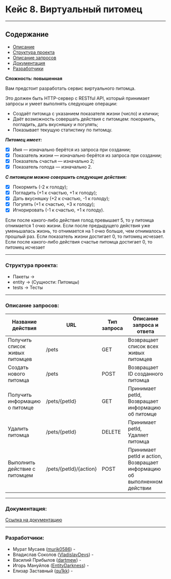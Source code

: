 # **Кейс 8. Виртуальный питомец**
_____________________________________________

## Содержание
+ [Описание](#subject)
+ [Структура проекта](#Структура-проекта)
+ [Описание запросов](#описание-запросов)
+ [Документация](#Документация)
+ [Разработчики](#Разработчики)

**Сложность: повышенная**

<a name ="subject"></a>
Вам предстоит разработать сервис виртуального питомца.

Это должен быть HTTP-сервер с RESTful API, который принимает
запросы и умеет выполнять следующие операции:
+ Создаёт питомца с указанием показателя жизни (число) и
клички;
+ Даёт возможность совершать действия с питомцем: покормить,
погладить, дать вкусняшку и погулять;
+ Показывает текущую статистику по питомцу.

***Питомец имеет:***
- [x] Имя — изначально берётся из запроса при создании; 
- [x] Показатель жизни — изначально берётся из запроса при
создании;
- [x] Показатель счастья — изначально 2;
- [x] Показатель голода — изначально 2.

***С питомцем можно совершить следующие действия:***
- [x] Покормить (-2 к голоду);
- [x] Погладить (+1 к счастью, +1 к голоду);
- [x] Дать вкусняшку (+2 к счастью, -1 к голоду);
- [x] Погулять (+1 к счастью, +3 к голоду);
- [x] Игнорировать (-1 к счастью, +1 к голоду).

Если после какого-либо действия голод превышает 5, то у питомца
отнимается 1 очко жизни. Если после предыдущего действия уже
уменьшалась жизнь, то отнимается на 1 очко больше, чем отнималось в
прошлый раз.
Если показатель жизни достигает 0, то питомец исчезает. Если после
какого-либо действия счастье питомца достигает 0, то питомец исчезает


__________________________________________________________________
### Структура проекта:

+ Пакеты ->
+ entity -> (Сущности: Питомцы)
+ tests -> Тесты

-----------------------------------------------------------------
### Описание запросов:

| Название действия | URL | Тип запроса | Описание запроса и ответа             |
| ----------------- | --- | ----------- |---------------------------------------|
| Получить список живых питомцев | /pets | GET | Возвращает список всех живых питомцев |
| Создать нового питомца | /pets | POST | Возвращает ID созданного питомца      |
| Получить информацию о питомце | /pets/{petId} | GET | Принимает petId, Возвращает информацию об питомце |
| Удалить питомца | /pets/{petId} | DELETE | Принимает petId, Удаляет питомца |
| Выполнить действие с питомцем | /pets/{petId}/{action} | POST | Принимает petId и action, Возвращает информацию об выполненном действии |

-----------------------------------------------------------------
### Документация:

[Ссылка на документацию](https://github.com/murik0586/Virtual_Pets_T7 (Документация по проекту))


----------------------------------------------------------------
### Разработчики:

+ Мурат Мусаев ([murik0586](https://github.com/murik0586)) - 
+ Владислав Соколов ([VladislavDevs](https://github.com/VladislavDevs)) - 
+ Василий Прибылов ([dartmew](https://github.com/dartmew)) -
+ Игорь Мануйлов ([EntityDarkness](https://github.com/EntityDarkness)) - 
+ Елизар Заставный ([qu1kk](https://github.com/qu1kk)) - 